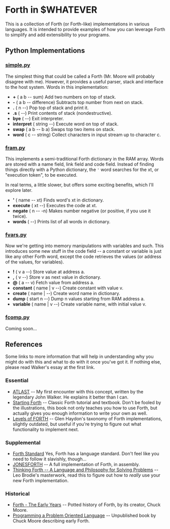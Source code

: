 # Forth in $WHATEVER

This is a collection of Forth (or Forth-like) implementations in various languages. It is intended to provide examples of how you can leverage Forth to simplify and add extensibility to your programs.

## Python Implementations

### [simple.py](simple.py?rev=tip)
The simplest thing that could be called a Forth (Mr. Moore will probably disagree with me). However, it provides a useful parser, stack and interface to the host system. Words in this implementation:

* **+** ( a b -- sum) Add two numbers on top of stack.
* **-** ( a b -- difference) Subtracts top number from next on stack.
* **.** ( n --) Pop top of stack and print it.
* **.s** ( --) Print contents of stack (nondestructive).
* **bye** ( --) Exit interpreter.
* **interpret** ( string --) Execute word on top of stack.
* **swap** ( a b -- b a) Swaps top two items on stack.
* **word** ( c -- string) Collect characters in input stream up to character c.

### [fram.py](fram.py?rev=tip)
This implements a semi-traditional Forth dictionary in the RAM array. Words are stored with a name field, link field and code field. Instead of finding things directly with a Python dictionary, the `'` word searches for the xt, or "execution token", to be executed.

In real terms, a little slower, but offers some exciting benefits, which I'll explore later.

* **'** ( name -- xt) Finds word's xt in dictionary.
* **execute** ( xt --) Executes the code at xt.
* **negate** ( n -- -n) Makes number negative (or positive, if you use it twice).
* **words** ( --) Prints list of all words in dictionary.

### [fvars.py](fvars.py?rev=tip)
Now we're getting into memory manipulations with variables and such. This introduces some new stuff in the code field -- a constant or variable is just like any other Forth word, except the code retrieves the values (or address of the values, for variables).

* **!** ( v a --) Store value at address a.
* **,** ( v --) Store v as next value in dictionary.
* **@** ( a -- v) Fetch value from address a.
* **constant** ( name | v --) Create constant with value v.
* **create** ( name | --) Create word name in dictionary.
* **dump** ( start n --) Dump n values starting from RAM address a.
* **variable** ( name | v --) Create variable name, with initial value v.

### [fcomp.py](fcomp.py?rev=tip)
Coming soon...

## References

Some links to more information that will help in understanding why you might do with this and what to do with it once you've got it. If nothing else, please read Walker's essay at the first link.

### Essential

* [ATLAST](https://www.fourmilab.ch/atlast/) -- My first encounter with this concept, written by the legendary John Walker. He explains it better than I can.
* [Starting Forth](https://www.forth.com/starting-forth/) -- Classic Forth tutorial and textbook. Don't be fooled by the illustrations, this book not only teaches you how to use Forth, but actually gives you enough information to write your own as well.
* [Levels of FORTH](https://www.forth.org/literature/forthlev.html) -- Glen Haydon's taxonomy of Forth implementations, slightly outdated, but useful if you're trying to figure out what functionality to implement next.

### Supplemental

* [Forth Standard](https://forth-standard.org/standard/words) Yes, Forth has a language standard. Don't feel like you need to follow it slavishly, though...
* [JONESFORTH](https://github.com/nornagon/jonesforth/blob/master/jonesforth.S) -- A full implementation of Forth, in assembly.
* [Thinking Forth -- A Language and Philosophy for Solving Problems](https://www.forth.com/wp-content/uploads/2018/11/thinking-forth-color.pdf) -- Leo Brodie's masterwork, read this to figure out how to _really_ use your new Forth implementation.

### Historical

* [Forth - The Early Years](https://colorforth.github.io/HOPL.html) -- Potted history of Forth, by its creator, Chuck Moore.
* [Programming a Problem Oriented Language](https://archive.org/details/chuck-moore-forth-book/page/10/mode/2up) -- Unpublished book by Chuck Moore describing early Forth.
